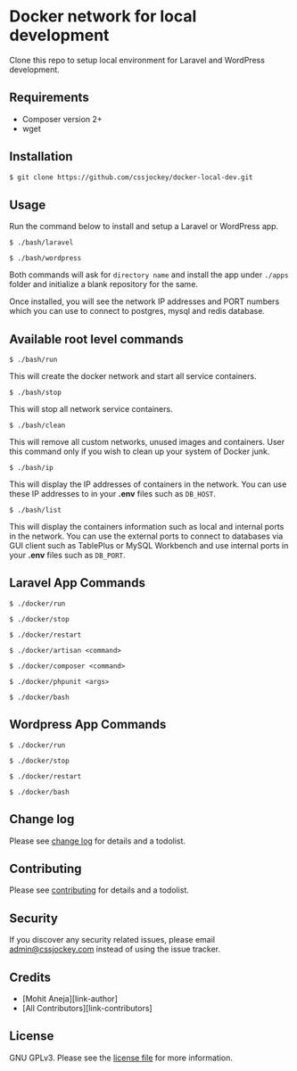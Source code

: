 # Docker network for local development

Clone this repo to setup local environment for Laravel and WordPress development.

## Requirements
- Composer version 2+
- wget
## Installation

``` bash
$ git clone https://github.com/cssjockey/docker-local-dev.git
```

## Usage
Run the command below to install and setup a Laravel or WordPress app.
```
$ ./bash/laravel
```
```
$ ./bash/wordpress
```

Both commands will ask for `directory name` and install the app under `./apps` folder and initialize a blank repository for the same.

Once installed, you will see the network IP addresses and PORT numbers which you can use to connect to postgres, mysql and redis database.

## Available root level commands

```
$ ./bash/run
```
This will create the docker network and start all service containers.

```
$ ./bash/stop
```
This will stop all network service containers.

```
$ ./bash/clean
```
This will remove all custom networks, unused images and containers. User this command only if you wish to clean up your system of Docker junk.

```
$ ./bash/ip
```
This will display the IP addresses of containers in the network. You can use these IP addresses to in your **.env** files such as `DB_HOST`.

```
$ ./bash/list
```
This will display the containers information such as local and internal ports in the network. You can use the external ports to connect to databases via GUI client such as TablePlus or MySQL Workbench and use internal ports in your **.env** files such as `DB_PORT`.

## Laravel App Commands

```
$ ./docker/run
```
```
$ ./docker/stop
```
```
$ ./docker/restart
```
```
$ ./docker/artisan <command>
```
```
$ ./docker/composer <command>
```
```
$ ./docker/phpunit <args>
```
```
$ ./docker/bash
```

## Wordpress App Commands

```
$ ./docker/run
```
```
$ ./docker/stop
```
```
$ ./docker/restart
```
```
$ ./docker/bash
```
## Change log

Please see [change log](changelog.md) for details and a todolist.
## Contributing

Please see [contributing](contributing.md) for details and a todolist.

## Security

If you discover any security related issues, please email admin@cssjockey.com instead of using the issue tracker.

## Credits

- [Mohit Aneja][link-author]
- [All Contributors][link-contributors]

## License

GNU GPLv3. 
Please see the [license file](license.md) for more information.

